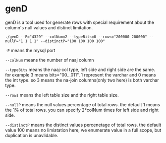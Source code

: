 # genD

genD is a tool used for generate rows with special requirement about the column's null values and distinct limitation.

```
./genD --P="4329" --colNum=2 --typeBits=0 --rows="200000 200000" --nullP="1 1 1 1" --distinctP="100 100 100 100"
```

`-P` means the mysql port

`--colNum` means the number of naaj column

`--typeBits` means the naaj-col type, left side and right side are the same. for example 3 means bits="00...011", 1 represent the varchar and 0 means the int type. so 3 means the na-join columns(only two here) is both varchar type.

`--rows` means the left table size and the right table size.

`--nullP` means the null values percentage of total rows. the default 1 means the 1% of total rows. you can specify 2*colNum times for left side and right side.

`--distinctP` means the distinct values percenetage of total rows. the default value 100 means no limiatation here, we enumerate value in a full scope, but duplication is unavlidable.
